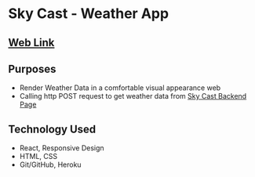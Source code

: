 # Sky Cast - Weather App
## [Web Link](https://sky-cast-854836ef4892.herokuapp.com/)

## Purposes
- Render Weather Data in a comfortable visual appearance web
- Calling http POST request to get weather data from [Sky Cast Backend Page](https://github.com/yunji0387/weather-app-backend)

## Technology Used
- React, Responsive Design
- HTML, CSS
- Git/GitHub, Heroku